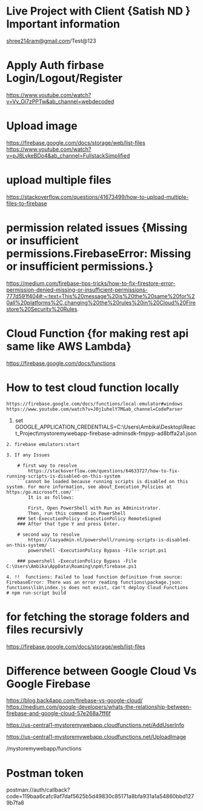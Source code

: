 # Live Project with Client {Satish ND } Important information 
shree214ram@gmail.com/Test@123 

# Apply Auth firbase Login/Logout/Register
https://www.youtube.com/watch?v=Vv_Oi7zPPTw&ab_channel=webdecoded

# Upload image 
https://firebase.google.com/docs/storage/web/list-files
https://www.youtube.com/watch?v=pJ8LykeBDo4&ab_channel=FullstackSimplified

# upload multiple files 
https://stackoverflow.com/questions/41673499/how-to-upload-multiple-files-to-firebase

# permission related issues {Missing or insufficient permissions.FirebaseError: Missing or insufficient permissions.}
https://medium.com/firebase-tips-tricks/how-to-fix-firestore-error-permission-denied-missing-or-insufficient-permissions-777d591f404#:~:text=This%20message%20is%20the%20same%20for%20all%20platforms%2C,changing%20the%20rules%20in%20Cloud%20Firestore%20Security%20Rules.

# Cloud Function {for making rest api same like AWS Lambda} 
https://firebase.google.com/docs/functions

# How to test cloud function locally 
    https://firebase.google.com/docs/functions/local-emulator#windows
    https://www.youtube.com/watch?v=J0j1uhelY7M&ab_channel=CodeParser

   1. set GOOGLE_APPLICATION_CREDENTIALS=C:\Users\Ambika\Desktop\React_Project\mystoremywebapp-firebase-adminsdk-fmpyp-ad8bffa2a1.json


    2. firebase emulators:start

    3. If any Issues 

        # first way to resolve 
            https://stackoverflow.com/questions/64633727/how-to-fix-running-scripts-is-disabled-on-this-system
        ```cannot be loaded because running scripts is disabled on this system. For more information, see about_Execution_Policies at https:/go.microsoft.com/```
            It is as follows:

            First, Open PowerShell with Run as Administrator.
            Then, run this command in PowerShell
        ### Set-ExecutionPolicy -ExecutionPolicy RemoteSigned
        ### After that type Y and press Enter.

        # second way to resolve 
            https://lazyadmin.nl/powershell/running-scripts-is-disabled-on-this-system/
            powershell -ExecutionPolicy Bypass -File script.ps1

        ### powershell -ExecutionPolicy Bypass -File C:\Users\Ambika\AppData\Roaming\npm\firebase.ps1

    4. !!  functions: Failed to load function definition from source: FirebaseError: There was an error reading functions\package.json:
    functions\lib\index.js does not exist, can't deploy Cloud Functions
    # npm run-script build 
# for fetching the storage folders and files recursivly 
https://firebase.google.com/docs/storage/web/list-files

# Difference between Google Cloud Vs Google Firebase 
https://blog.back4app.com/firebase-vs-google-cloud/
https://medium.com/google-developers/whats-the-relationship-between-firebase-and-google-cloud-57e268a7ff6f

https://us-central1-mystoremywebapp.cloudfunctions.net/AddUserInfo

https://us-central1-mystoremywebapp.cloudfunctions.net/UploadImage

/mystoremywebapp/functions


# Postman token 
postman://auth/callback?code=119baa6cafc9af7daf5625b5d49830c85171a8bfa931a1a54860bbd1279b7fa8




